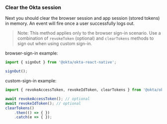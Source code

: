 ### Clear the Okta session


Next you should clear the browser session and app session (stored tokens) in memory. An event will fire once a user successfully logs out.


> Note: This method applies only to the browser sign-in scenario. Use a combination of `revokeToken` (optional) and `clearTokens` methods to sign out when using custom sign-in.

browser-sign-in example:

```javascript
import { signOut } from '@okta/okta-react-native';

signOut();
```

custom-sign-in example:

```javascript
import { revokeAccessToken, revokeIdToken, clearTokens } from '@okta/okta-react-native';

await revokeAccessToken(); // optional
await revokeIdToken(); // optional
clearTokens()
    .then(() => { })
    .catch(e => { });
```
